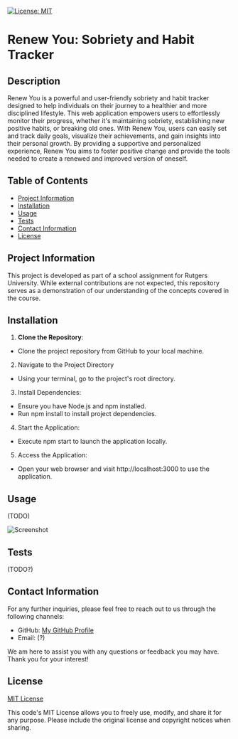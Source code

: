 [![License: MIT](https://img.shields.io/badge/License-MIT-yellow.svg)](https://opensource.org/licenses/MIT)

# Renew You: Sobriety and Habit Tracker 
  
## Description
  
Renew You is a powerful and user-friendly sobriety and habit tracker designed to help individuals on their journey to a healthier and more disciplined lifestyle. This web application empowers users to effortlessly monitor their progress, whether it's maintaining sobriety, establishing new positive habits, or breaking old ones. With Renew You, users can easily set and track daily goals, visualize their achievements, and gain insights into their personal growth. By providing a supportive and personalized experience, Renew You aims to foster positive change and provide the tools needed to create a renewed and improved version of oneself.

## Table of Contents

* [Project Information](#project-information)<br>
* [Installation](#installation)<br>
* [Usage](#usage)<br>
* [Tests](#tests)<br>
* [Contact Information](#contact-information)<br>
* [License](#license)

## Project Information

This project is developed as part of a school assignment for Rutgers University. While external contributions are not expected, this repository serves as a demonstration of our understanding of the concepts covered in the course.

## Installation

1. **Clone the Repository**:
* Clone the project repository from GitHub to your local machine.
2. Navigate to the Project Directory
* Using your terminal, go to the project's root directory.
3. Install Dependencies:
* Ensure you have Node.js and npm installed.
* Run npm install to install project dependencies.
4. Start the Application:
* Execute npm start to launch the application locally.
5. Access the Application:
* Open your web browser and visit http://localhost:3000 to use the application.

## Usage

(TODO)

![Screenshot]()

## Tests

(TODO?)

## Contact Information

For any further inquiries, please feel free to reach out to us through the following channels:
* GitHub: [My GitHub Profile](https://www.github.com/briellebroadt)
* Email: (?)

We am here to assist you with any questions or feedback you may have. Thank you for your interest!

## License 

[MIT License](https://opensource.org/licenses/MIT)

This code's MIT License allows you to freely use, modify, and share it for any purpose. Please include the original license and copyright notices when sharing.
